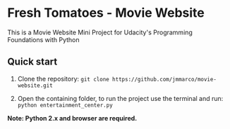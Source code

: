 # Fresh Tomatoes - Movie Website

This is a Movie Website Mini Project for Udacity's Programming Foundations with Python

## Quick start

1. Clone the repository: `git clone https://github.com/jmmarco/movie-website.git`

2. Open the containing folder, to run the project use the terminal and run: `python entertainment_center.py`

**Note: Python 2.x and browser are required.**